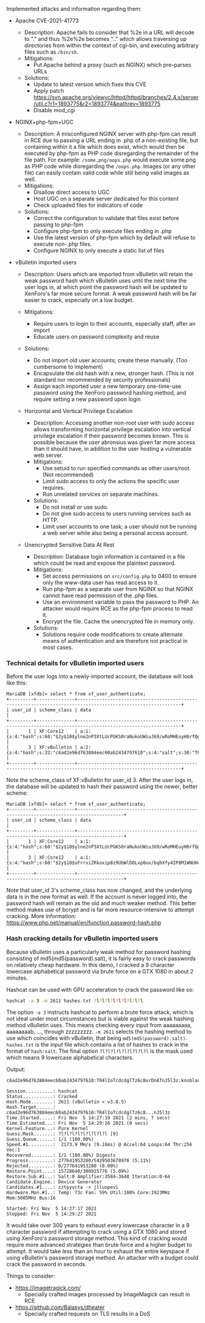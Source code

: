 Implemented attacks and information regarding them:
* Apache CVE-2021-41773
  * Description: Apache fails to consider that %2e in a URL will decode to "." and thus %2e%2e becomes ".." which allows traversing up directories from within the context of cgi-bin, and executing arbitrary files such as `/bin/sh`.
  * Mitigations:
    * Put Apache behind a proxy (such as NGINX) which pre-parses URLs
  * Solutions:
    * Update to latest version which fixes this CVE
    * Apply patch https://svn.apache.org/viewvc/httpd/httpd/branches/2.4.x/server/util.c?r1=1893775&r2=1893774&pathrev=1893775
    * Disable mod_cgi

* NGINX+php-fpm+UGC
  * Description: A misconfigured NGINX server with php-fpm can result in RCE due to passing a URL ending in .php of a non-existing file, but containing within it a file which does exist, which would then be executed by php-fpm as PHP code disregarding the remainder of the file path. For example: `/some.png/oops.php` would execute some.png as PHP code while disregarding the `/oops.php`. Images (or any other file) can easily contain valid code while still being valid images as well.
  * Mitigations:
    * Disallow direct access to UGC
    * Host UGC on a separate server dedicated for this content
    * Check uploaded files for indicators of code
  * Solutions:
    * Correct the configuration to validate that files exist before passing to php-fpm
    * Configure php-fpm to only execute files ending in .php
    * Use the latest version of php-fpm which by default will refuse to execute non-.php files.
    * Configure NGINX to only execute a static list of files

* vBulletin imported users
  * Description: Users which are imported from vBulletin will retain the weak password hash which vBulletin uses until the next time the user logs in, at which point the password hash will be updated to XenForo's far more secure format. A weak password hash will be far easier to crack, especially on a low budget.
  * Mitigations:
    * Require users to login to their accounts, especially staff, after an import
    * Educate users on password complexity and reuse
  * Solutions:
    * Do not import old user accounts; create these manually. (Too cumbersome to implement)
    * Encapsulate the old hash with a new, stronger hash. (This is not standard nor recommended by security professionals)
    * Assign each imported user a new temporary one-time-use password using the XenForo password hashing method, and require setting a new password upon login

  * Horizontal and Vertical Privilege Escalation
    * Description: Accessing another non-root user with sudo access allows transforming horizontal privilege escalation into vertical privilege escalation if their password becomes known. This is possible because the user abronsius was given far more access than it should have, in addition to the user hosting a vulnerable web server.
    * Mitigations:
      * Use setuid to run specified commands as other users/root. (Not recommended)
      * Limit sudo access to only the actions the specific user requires.
      * Run unrelated services on separate machines.
    * Solutions:
      * Do not install or use sudo.
      * Do not give sudo access to users running services such as HTTP.
      * Limit user accounts to one task; a user should not be running a web server while also being a personal access account.

  * Unencrypted Sensitive Data At Rest
    * Description: Database login information is contained in a file which could be read and expose the plaintext password.
    * Mitigations:
      * Set access permissions on `src/config.php` to 0400 to ensure only the www-data user has read access to it.
      * Run php-fpm as a separate user from NGINX so that NGINX cannot have read permission of the .php files.
      * Use an environment variable to pass the password to PHP. An attacker would require RCE as the php-fpm process to read it.
      * Encrypt the file. Cache the unencrypted file in memory only.
    * Solutions:
      * Solutions require code modifications to create alternate means of authentication and are therefore not practical in most cases.


### Technical details for vBulletin imported users
Before the user logs into a newly-imported account, the database will look like this:
```
MariaDB [xfdb]> select * from xf_user_authenticate;
+---------+--------------+------------------------------------------------------------------------------------------------------------+
| user_id | scheme_class | data                                                                                                       |
+---------+--------------+------------------------------------------------------------------------------------------------------------+
|       1 | XF:Core12    | a:1:{s:4:"hash";s:60:"$2y$10$ylne2nP3XtLUcPGKS0raNukoUWiuJ69/wRoMHEuyH6rfQgm3KlytG";}                      |
|       3 | XF:vBulletin | a:2:{s:4:"hash";s:32:"c6ad2e96d763884eec60ab2434797610";s:4:"salt";s:30:"TR4lIoTcdcdglTz6c8xrDnATnJ5l3z";} |
+---------+--------------+------------------------------------------------------------------------------------------------------------+
```
Note the scheme_class of XF:vBulletin for user_id 3. After the user logs in, the database will be updated to hash their password using the newer, better scheme:
```
MariaDB [xfdb]> select * from xf_user_authenticate;
+---------+--------------+---------------------------------------------------------------------------------------+
| user_id | scheme_class | data                                                                                  |
+---------+--------------+---------------------------------------------------------------------------------------+
|       1 | XF:Core12    | a:1:{s:4:"hash";s:60:"$2y$10$ylne2nP3XtLUcPGKS0raNukoUWiuJ69/wRoMHEuyH6rfQgm3KlytG";} |
|       3 | XF:Core12    | a:1:{s:4:"hash";s:60:"$2y$10$uFrrxiZRkoxip8z9UbWlDOLvp0uv/bqhXfy4IP8M1WNUHcEKLaEgy";} |
+---------+--------------+---------------------------------------------------------------------------------------+
```
Note that user_id 3's scheme_class has now changed, and the underlying data is in the new format as well. If the account is never logged into, the password hash will remain as the old and much weaker method. This better method makes use of bcrypt and is far more resource-intensive to attempt cracking. More information: https://www.php.net/manual/en/function.password-hash.php

### Hash cracking details for vBulletin imported users
Because vBulletin uses a particularly weak method for password hashing consisting of md5(md5(password).salt), it is fairly easy to crack passwords on relatively cheap hardware. In this demo, I cracked a 9 character lowercase alphabetical password via brute force on a GTX 1080 in about 2 minutes.

Hashcat can be used with GPU acceleration to crack the password like so:
```sh
hashcat -a 3 -m 2611 hashes.txt ?l?l?l?l?l?l?l?l?l
```
The option `-a 3` instructs hashcat to perform a brute force attack, which is not ideal under most circumstances but is viable against the weak hashing method vBulletin uses. This means checking every input from aaaaaaaaa, aaaaaaaab, ..., through zzzzzzzzz. `-m 2611` selects the hashing method to use which coincides with vBulletin, that being `md5(md5(password).salt)`. `hashes.txt` is the input file which contains a list of hashes to crack in the format of `hash:salt`. The final option `?l?l?l?l?l?l?l?l?l` is the mask used which means 9 lowercase alphabetical characters.

Output:
```
c6ad2e96d763884eec60ab2434797610:TR4lIoTcdcdglTz6c8xrDnATnJ5l3z:knoblauch

Session..........: hashcat
Status...........: Cracked
Hash.Mode........: 2611 (vBulletin < v3.8.5)
Hash.Target......: c6ad2e96d763884eec60ab2434797610:TR4lIoTcdcdglTz6c8...nJ5l3z
Time.Started.....: Fri Nov  5 14:27:19 2021 (2 mins, 7 secs)
Time.Estimated...: Fri Nov  5 14:29:26 2021 (0 secs)
Kernel.Feature...: Pure Kernel
Guess.Mask.......: ?l?l?l?l?l?l?l?l?l [9]
Guess.Queue......: 1/1 (100.00%)
Speed.#1.........:  2173.9 MH/s (9.16ms) @ Accel:64 Loops:64 Thr:256 Vec:1
Recovered........: 1/1 (100.00%) Digests
Progress.........: 277641953280/5429503678976 (5.11%)
Rejected.........: 0/277641953280 (0.00%)
Restore.Point....: 15728640/308915776 (5.09%)
Restore.Sub.#1...: Salt:0 Amplifier:3584-3648 Iteration:0-64
Candidate.Engine.: Device Generator
Candidates.#1....: zztpyvcta -> jlluopevi
Hardware.Mon.#1..: Temp: 73c Fan: 59% Util:100% Core:1923MHz Mem:5005MHz Bus:16

Started: Fri Nov  5 14:27:17 2021
Stopped: Fri Nov  5 14:29:27 2021
```

It would take over 300 years to exhaust every lowercase character in a 9 character password if attempting to crack using a GTX 1080 and stored using XenForo's password storage method. This kind of cracking would require more advanced strategies than brute force and a higher budget to attempt. It would take less than an hour to exhaust the entire keyspace if using vBulletin's password storage method. An attacker with a budget could crack the password in seconds.

Things to consider:
* https://imagetragick.com/
  * Specially crafted images processed by ImageMagick can result in RCE
* https://github.com/Balasys/dheater
  * Specially crafted requests on TLS results in a DoS
